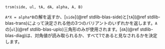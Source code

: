 ```
trsm(side, ul, tA, dA, alpha, A, B)
```

`A*X = alpha*B`の解を返すか、[`side`](@ref stdlib-blas-side)と[`tA`](@ref stdlib-blas-trans)によって決定される他の3つのバリアントのいずれかを返します。`A`の[`ul`](@ref stdlib-blas-uplo)三角形のみが使用されます。[`dA`](@ref stdlib-blas-diag)は、対角値が読み取られるか、すべて1であると見なされるかを決定します。

